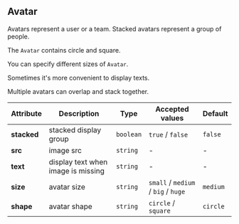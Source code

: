 ## Avatar

Avatars represent a user or a team. Stacked avatars represent a group of people.

<ex-code name="ex-avatar-default"/>

The <code>Avatar</code> contains circle and square.

</ex-code>

<ex-code name="ex-avatar-size"/>

You can specify different sizes of <code>Avatar</code>.

</ex-code>

<ex-code name="ex-avatar-text"/>

Sometimes it's more convenient to display texts.

</ex-code>

<ex-code name="ex-avatar-stacked"/>

Multiple avatars can overlap and stack together.

</ex-code>

<ex-footer edit-link="https://github.com/zeit-ui/vue/edit/master/docs/en-us/components/avatar.md">

| Attribute | Description | Type | Accepted values | Default
| ---------- | ---------- | ---- |  -------------- | ------ |
| **stacked** | stacked display group | `boolean` | `true` / `false` | `false` |
| **src** | image src | `string` | - | - |
| **text** | display text when image is missing | `string` | - | - |
| **size** | avatar size | `string` | `small` / `medium` / `big` / `huge` | `medium` |
| **shape** | avatar shape | `string` | `circle` / `square` | `circle` |

</ex-footer>
